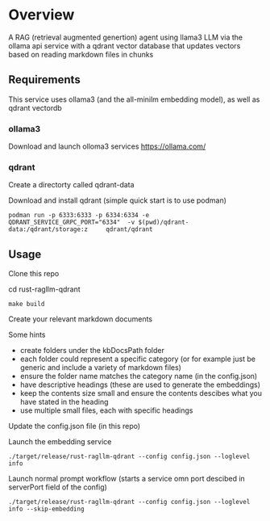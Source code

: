 # Overview

A RAG (retrieval augmented genertion) agent using llama3 LLM via the ollama api service with a qdrant
vector database that updates vectors based on reading markdown files in chunks 

## Requirements

This service uses ollama3 (and the all-minilm embedding model), as well as qdrant vectordb

### ollama3

Download and launch olloma3 services https://ollama.com/

### qdrant

Create a directorty called qdrant-data

Download and install qdrant  (simple quick start is to use podman)

```
podman run -p 6333:6333 -p 6334:6334 -e QDRANT_SERVICE_GRPC_PORT="6334"  -v $(pwd)/qdrant-data:/qdrant/storage:z     qdrant/qdrant
```

## Usage

Clone this repo

cd rust-ragllm-qdrant

```
make build
```

Create your relevant markdown documents

Some hints

- create folders under the kbDocsPath folder
- each folder could represent a specific category (or for example just be generic and include a variety of markdown files)
- ensure the folder name matches the category name (in the config.json)
- have descriptive headings (these are used to generate the embeddings) 
- keep the contents size small and ensure the contents descibes what you have stated in the heading
- use multiple small files, each with specific headings

Update the config.json file (in this repo)

Launch the embedding service

```
./target/release/rust-ragllm-qdrant --config config.json --loglevel info 
```

Launch normal prompt workflow (starts a service omn port descibed in serverPort field of the config)

```
./target/release/rust-ragllm-qdrant --config config.json --loglevel info --skip-embedding 
```







